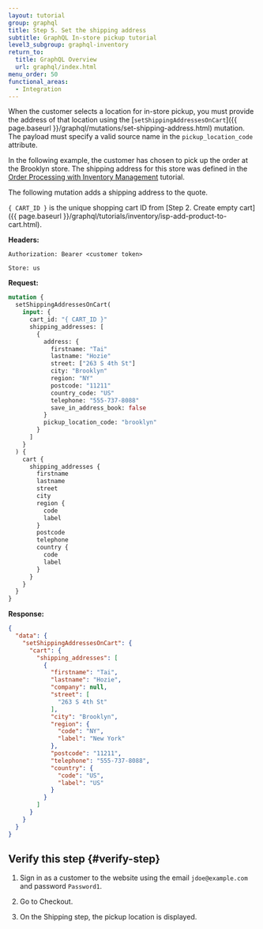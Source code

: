 ```yaml
---
layout: tutorial
group: graphql
title: Step 5. Set the shipping address
subtitle: GraphQL In-store pickup tutorial
level3_subgroup: graphql-inventory
return_to:
  title: GraphQL Overview
  url: graphql/index.html
menu_order: 50
functional_areas:
  - Integration
---
```


When the customer selects a location for in-store pickup, you must provide the address of that location using the [`setShippingAddressesOnCart`]({{ page.baseurl }}/graphql/mutations/set-shipping-address.html) mutation. The payload must specify a valid source name in the `pickup_location_code` attribute.

In the following example, the customer has chosen to pick up the order at the Brooklyn store. The shipping address for this store was defined in the [Order Processing with Inventory Management]({{page.baseurl}}/rest/tutorials/inventory/index.html) tutorial.

The following mutation adds a shipping address to the quote.

`{ CART_ID }` is the unique shopping cart ID from [Step 2. Create empty cart]({{ page.baseurl }}/graphql/tutorials/inventory/isp-add-product-to-cart.html).

**Headers:**

`Authorization: Bearer <customer token>`

`Store: us`

**Request:**

```graphql
mutation {
  setShippingAddressesOnCart(
    input: {
      cart_id: "{ CART_ID }"
      shipping_addresses: [
        {
          address: {
            firstname: "Tai"
            lastname: "Hozie"
            street: ["263 S 4th St"]
            city: "Brooklyn"
            region: "NY"
            postcode: "11211"
            country_code: "US"
            telephone: "555-737-8088"
            save_in_address_book: false
          }
          pickup_location_code: "brooklyn"
        }
      ]
    }
  ) {
    cart {
      shipping_addresses {
        firstname
        lastname
        street
        city
        region {
          code
          label
        }
        postcode
        telephone
        country {
          code
          label
        }
      }
    }
  }
}
```

**Response:**

```json
{
  "data": {
    "setShippingAddressesOnCart": {
      "cart": {
        "shipping_addresses": [
          {
            "firstname": "Tai",
            "lastname": "Hozie",
            "company": null,
            "street": [
              "263 S 4th St"
            ],
            "city": "Brooklyn",
            "region": {
              "code": "NY",
              "label": "New York"
            },
            "postcode": "11211",
            "telephone": "555-737-8088",
            "country": {
              "code": "US",
              "label": "US"
            }
          }
        ]
      }
    }
  }
}
```

## Verify this step {#verify-step}

1. Sign in as a customer to the website using the email `jdoe@example.com` and password `Password1`.

1. Go to Checkout.

1. On the Shipping step, the pickup location is displayed.
